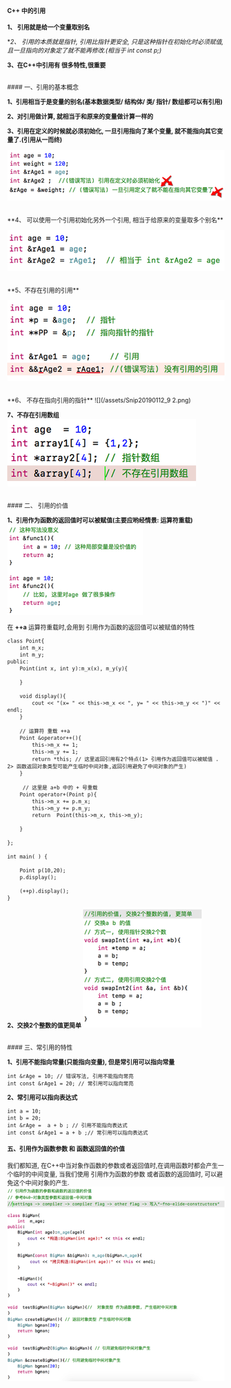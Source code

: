 #### C++ 中的引用

**1、 引用就是给一个变量取别名**

**2、 引用的本质就是指针, 引用比指针更安全, 只是这种指针在初始化时必须赋值, 且一旦指向的对象定了就不能再修改.(相当于 int *const p;)**

**3、在C++中引用有 很多特性,很重要**




<br>
#### 一、引用的基本概念

**1、引用相当于是变量的别名(基本数据类型/ 结构体/ 类/ 指针/ 数组都可以有引用)**

**2、对引用做计算, 就相当于和原来的变量做计算一样的**

**3、引用在定义的时候就必须初始化, 一旦引用指向了某个变量, 就不能指向其它变量了.(引用从一而终)**

![](/assets/Snip20190112_2.png)

<br>
**4、 可以使用一个引用初始化另外一个引用, 相当于给原来的变量取多个别名**

 ![](/assets/yycshyy.png)

<br>
**5、不存在引用的引用**

![](/assets/Snip20190112_9.png)




<br>
**6、 不存在指向引用的指针**
![](/assets/Snip20190112_9 2.png)



**7、不存在引用数组**
![](/assets/Snip20190113_2.png)



<br>
####  二、 引用的价值

**1、引用作为函数的返回值时可以被赋值(主要应哟经情景: 运算符重载)**
![](/assets/Snip20190113_5.png)

在 **++a** 运算符重载时,会用到 引用作为函数的返回值可以被赋值的特性

```
class Point{
    int m_x;
    int m_y;
public:
    Point(int x, int y):m_x(x), m_y(y){
        
    }
    
    void display(){
        cout << "(x= " << this->m_x << ", y= " << this->m_y << ")" << endl;
    }
    
    // 运算符 重载 ++a
    Point &operator++(){
        this->m_x += 1;
        this->m_y += 1;
        return *this; // 这里返回引用有2个特点(1> 引用作为返回值可以被赋值 . 2> 函数返回对象类型可能产生临时中间对象,返回引用避免了中间对象的产生)
    }
    
     // 这里是 a+b 中的 + 号重载
    Point operator+(Point p){
        this->m_x += p.m_x;
        this->m_y += p.m_y;
        return  Point(this->m_x, this->m_y);
        
    }
    
};

int main( ) {
   
    Point p(10,20);
    p.display();
    
    (++p).display();
}
```

**2、交换2个整数的值更简单**
![](/assets/Snip20190113_4.png)







<br>
####  三、常引用的特性

**1、引用不能指向常量(只能指向变量), 但是常引用可以指向常量**
```
int &rAge = 10; // 错误写法, 引用不能指向常亮
int const &rAge1 = 20; // 常引用可以指向常亮
```

**2、常引用可以指向表达式**
```
int a = 10;
int b = 20;
int &rAge =  a + b ; // 引用不能指向表达式
int const &rAge1 = a + b ;// 常引用可以指向表达式
```


#### 五、引用作为函数参数 和 函数返回值的价值

我们都知道, 在C++中当对象作函数的参数或者返回值时,在调用函数时都会产生一个临时的中间变量, 当我们使用 引用作为函数的参数 或者函数的返回值时, 可以避免这个中间对象的产生.
![](/assets/Snip20190217_10.png)


